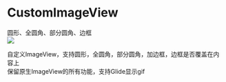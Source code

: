 # CustomImageView
圆形、全圆角、部分圆角、边框  
[![](https://jitpack.io/v/xiesuichao/CustomImageView.svg)](https://jitpack.io/#xiesuichao/CustomImageView)  

自定义ImageView，支持圆形，全圆角，部分圆角，加边框，边框是否覆盖在内容上  
保留原生ImageView的所有功能，支持Glide显示gif  
